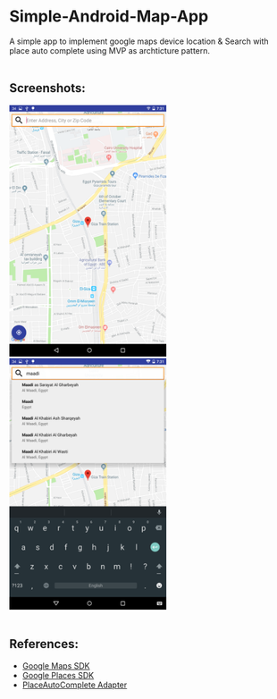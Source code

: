 # Simple-Android-Map-App
A simple app to implement google maps device location & Search with place auto complete using MVP as archticture pattern.
<br>
<br>

## Screenshots:
<img src="Screenshots/Screenshot_2018-09-06-19-31-45.png" height="450"/>
<img src="Screenshots/Screenshot_2018-09-06-19-31-30.png" height="450"/>
<br>
<br>

## References:
* [Google Maps SDK](https://developers.google.com/maps/documentation/android-sdk/intro)
* [Google Places SDK](https://developers.google.com/places/android-sdk/intro)
* [PlaceAutoComplete Adapter](https://github.com/googlesamples/android-play-places/blob/master/PlaceCompleteAdapter/Application/src/main/java/com/example/google/playservices/placecomplete/PlaceAutocompleteAdapter.java)
<br>
<br>
